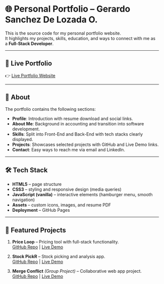 # 🌐 Personal Portfolio – Gerardo Sanchez De Lozada O.

This is the source code for my personal portfolio website.  
It highlights my projects, skills, education, and ways to connect with me as a **Full-Stack Developer**.

---

## 🚀 Live Portfolio

👉 [Live Portfolio Website](https://gerardosdl.com)

---

## 📂 About

The portfolio contains the following sections:

- **Profile**: Introduction with resume download and social links.
- **About Me**: Background in accounting and transition into software development.
- **Skills**: Split into Front-End and Back-End with tech stacks clearly displayed.
- **Projects**: Showcases selected projects with GitHub and Live Demo links.
- **Contact**: Easy ways to reach me via email and LinkedIn.

---

## 🛠️ Tech Stack

- **HTML5** – page structure
- **CSS3** – styling and responsive design (media queries)
- **JavaScript (vanilla)** – interactive elements (hamburger menu, smooth navigation)
- **Assets** – custom icons, images, and resume PDF
- **Deployment** – GitHub Pages

---

## 📸 Featured Projects

1. **Price Loop** – Pricing tool with full-stack functionality.  
   [GitHub Repo](https://github.com/gerardosdl/price-loop) | [Live Demo](https://price-loop-c6ce75e11708.herokuapp.com/)

2. **Stock PickR** – Stock picking and analysis app.  
   [GitHub Repo](https://github.com/gerardosdl/stock-pickr) | [Live Demo](https://stock-pickr-231b4dae260d.herokuapp.com/)

3. **Merge Conflict** _(Group Project)_ – Collaborative web app project.  
   [GitHub Repo](https://github.com/gerardosdl/MergeConflict) | [Live Demo](http://mergeconflict.thisdemo.rocks/)
